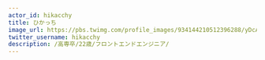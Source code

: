 ```yaml
---
actor_id: hikacchy
title: ひかっち
image_url: https://pbs.twimg.com/profile_images/934144210512396288/yDcA9AMe_400x400.jpg
twitter_username: hikacchy
description: /高専卒/22歳/フロントエンドエンジニア/
---
```

